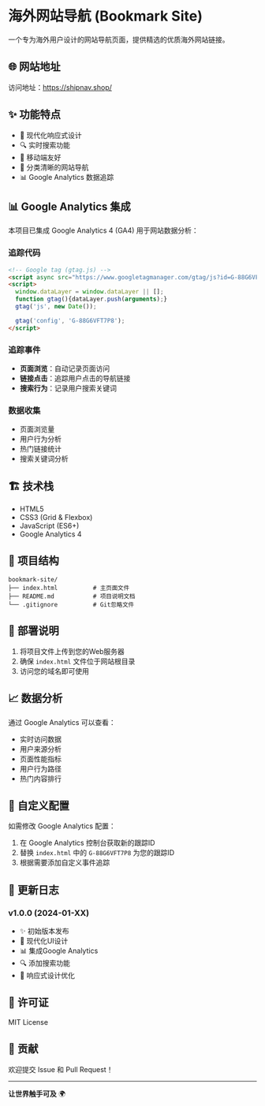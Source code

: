 # 海外网站导航 (Bookmark Site)

一个专为海外用户设计的网站导航页面，提供精选的优质海外网站链接。

## 🌐 网站地址

访问地址：https://shipnav.shop/

## ✨ 功能特点

- 🎨 现代化响应式设计
- 🔍 实时搜索功能
- 📱 移动端友好
- 🎯 分类清晰的网站导航
- 📊 Google Analytics 数据追踪

## 📊 Google Analytics 集成

本项目已集成 Google Analytics 4 (GA4) 用于网站数据分析：

### 追踪代码
```html
<!-- Google tag (gtag.js) -->
<script async src="https://www.googletagmanager.com/gtag/js?id=G-88G6VFT7P8"></script>
<script>
  window.dataLayer = window.dataLayer || [];
  function gtag(){dataLayer.push(arguments);}
  gtag('js', new Date());

  gtag('config', 'G-88G6VFT7P8');
</script>
```

### 追踪事件
- **页面浏览**：自动记录页面访问
- **链接点击**：追踪用户点击的导航链接
- **搜索行为**：记录用户搜索关键词

### 数据收集
- 页面浏览量
- 用户行为分析
- 热门链接统计
- 搜索关键词分析

## 🏗️ 技术栈

- HTML5
- CSS3 (Grid & Flexbox)
- JavaScript (ES6+)
- Google Analytics 4

## 📁 项目结构

```
bookmark-site/
├── index.html          # 主页面文件
├── README.md           # 项目说明文档
└── .gitignore          # Git忽略文件
```

## 🚀 部署说明

1. 将项目文件上传到您的Web服务器
2. 确保 `index.html` 文件位于网站根目录
3. 访问您的域名即可使用

## 📈 数据分析

通过 Google Analytics 可以查看：
- 实时访问数据
- 用户来源分析
- 页面性能指标
- 用户行为路径
- 热门内容排行

## 🔧 自定义配置

如需修改 Google Analytics 配置：
1. 在 Google Analytics 控制台获取新的跟踪ID
2. 替换 `index.html` 中的 `G-88G6VFT7P8` 为您的跟踪ID
3. 根据需要添加自定义事件追踪

## 📝 更新日志

### v1.0.0 (2024-01-XX)
- ✨ 初始版本发布
- 🎨 现代化UI设计
- 📊 集成Google Analytics
- 🔍 添加搜索功能
- 📱 响应式设计优化

## 📄 许可证

MIT License

## 🤝 贡献

欢迎提交 Issue 和 Pull Request！

---

**让世界触手可及** 🌍 